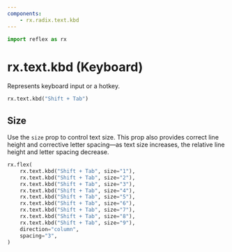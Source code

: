 ```yaml
---
components:
    - rx.radix.text.kbd
---
```


```python exec
import reflex as rx
```

# rx.text.kbd (Keyboard)

Represents keyboard input or a hotkey.

```python demo
rx.text.kbd("Shift + Tab")
```

## Size

Use the `size` prop to control text size. This prop also provides correct line height and corrective letter spacing—as text size increases, the relative line height and letter spacing decrease.

```python demo
rx.flex(
    rx.text.kbd("Shift + Tab", size="1"),
    rx.text.kbd("Shift + Tab", size="2"),
    rx.text.kbd("Shift + Tab", size="3"),
    rx.text.kbd("Shift + Tab", size="4"),
    rx.text.kbd("Shift + Tab", size="5"),
    rx.text.kbd("Shift + Tab", size="6"),
    rx.text.kbd("Shift + Tab", size="7"),
    rx.text.kbd("Shift + Tab", size="8"),
    rx.text.kbd("Shift + Tab", size="9"),
    direction="column",
    spacing="3",
)
```
